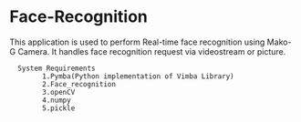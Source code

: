 # Face-Recognition

This application is used to perform Real-time face recognition using Mako-G Camera. It handles face recognition request via videostream or picture.

      System Requirements
  			1.Pymba(Python implementation of Vimba Library)
			2.Face_recognition
			3.openCV
			4.numpy
			5.pickle
	
          
